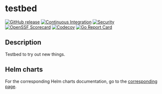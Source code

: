 # testbed

[![GitHub release](https://img.shields.io/github/v/release/juanjjaramillo/testbed)](https://github.com/juanjjaramillo/testbed/releases/latest)
[![Continuous Integration](https://github.com/juanjjaramillo/testbed/actions/workflows/ci.yml/badge.svg)](https://github.com/juanjjaramillo/testbed/actions/workflows/ci.yml)
[![Security](https://github.com/juanjjaramillo/testbed/actions/workflows/security.yml/badge.svg)](https://github.com/juanjjaramillo/testbed/actions/workflows/security.yml)
[![OpenSSF Scorecard](https://api.securityscorecards.dev/projects/github.com/juanjjaramillo/testbed/badge)](https://securityscorecards.dev/viewer/?uri=github.com/juanjjaramillo/testbed)
[![Codecov](https://codecov.io/gh/juanjjaramillo/testbed/branch/main/graph/badge.svg)](https://codecov.io/gh/juanjjaramillo/testbed)
[![Go Report Card](https://goreportcard.com/badge/github.com/juanjjaramillo/testbed)](https://goreportcard.com/report/github.com/juanjjaramillo/testbed)

## Description
Testbed to try out new things.

## Helm charts
For the corresponding Helm charts documentation, go to the [corresponding page](https://juanjjaramillo.github.io/testbed/).
